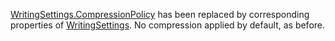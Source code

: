 [WritingSettings.CompressionPolicy](xref:Melanchall.DryWetMidi.Core.WritingSettings.CompressionPolicy) has been replaced by corresponding properties of [WritingSettings](xref:Melanchall.DryWetMidi.Core.WritingSettings). No compression applied by default, as before.